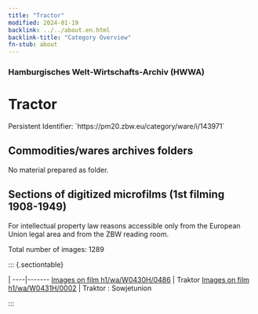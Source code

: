 ```yaml
---
title: "Tractor"
modified: 2024-01-19
backlink: ../../about.en.html
backlink-title: "Category Overview"
fn-stub: about
---
```


### Hamburgisches Welt-Wirtschafts-Archiv (HWWA)

# Tractor

<div class="hint">Persistent Identifier: `https://pm20.zbw.eu/category/ware/i/143971`</div>







## Commodities/wares archives folders





No material prepared as folder.



<a id="filmsections" />

## Sections of digitized microfilms (1st filming 1908-1949)

<p>For intellectual property law reasons accessible only from the European Union legal area and from the ZBW reading room.</p>



<p>Total number of images: 1289</p>




::: {.sectiontable}

 | 
----|-------
<a class="btn" href="https://pm20.zbw.eu/film/h1/wa/W0430H/0486" rel="nofollow">Images on film h1/wa/W0430H/0486</a> | Traktor
<a class="btn" href="https://pm20.zbw.eu/film/h1/wa/W0431H/0002" rel="nofollow">Images on film h1/wa/W0431H/0002</a> | Traktor : Sowjetunion


:::
















